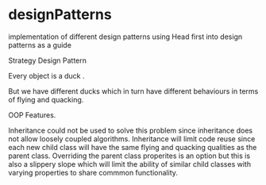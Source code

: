 # designPatterns
implementation of different design patterns using Head first into design patterns as a guide  


Strategy Design Pattern 

Every object is a duck . 

But we have different ducks which in turn have different behaviours in terms of flying and quacking. 

OOP Features.


Inheritance could not be used to solve this problem since inheritance does not allow loosely coupled algorithms. Inheritance will limit code reuse since each new child class will have the same flying and quacking qualities as the parent class.
    Overriding the parent class properites is an option but this is also a slippery slope which will limit the ability of similar child classes with varying properties to share commmon functionality. 
    
    
  
